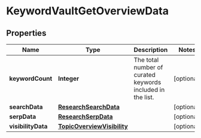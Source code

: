 # KeywordVaultGetOverviewData

## Properties
Name | Type | Description | Notes
------------ | ------------- | ------------- | -------------
**keywordCount** | **Integer** | The total number of curated keywords included in the list. |  [optional]
**searchData** | [**ResearchSearchData**](ResearchSearchData.md) |  |  [optional]
**serpData** | [**ResearchSerpData**](ResearchSerpData.md) |  |  [optional]
**visibilityData** | [**TopicOverviewVisibility**](TopicOverviewVisibility.md) |  |  [optional]
